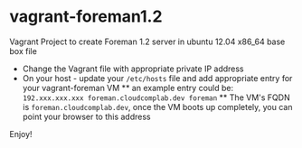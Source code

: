 vagrant-foreman1.2
==================

Vagrant Project to create Foreman 1.2 server in ubuntu 12.04 x86_64 base box file

* Change the Vagrant file with appropriate private IP address
* On your host - update your `/etc/hosts` file and add appropriate entry for your vagrant-foreman VM
** an example entry could be: `192.xxx.xxx.xxx foreman.cloudcomplab.dev foreman`
** The VM's FQDN is `foreman.cloudcomplab.dev`, once the VM boots up completely, you can point your browser to this address

Enjoy!
